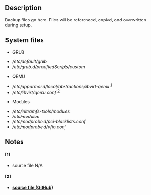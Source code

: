 ## Description
Backup files go here. Files will be referenced, copied, and overwritten during setup.

## System files
* GRUB
- */etc/default/grub*
- */etc/grub.d/proxifiedScripts/custom*

* QEMU
- */etc/apparmor.d/local/abstractions/libvirt-qemu* <sup>[1](#1)</sup>
- */etc/libvirt/qemu.conf* <sup>[2](#2)</sup>

* Modules
- */etc/initramfs-tools/modules*
- */etc/modules*
- */etc/modprobe.d/pci-blacklists.conf*
- */etc/modprobe.d/vfio.conf*

## Notes
#### [1]
* source file N/A
#### [2]
* **[source file (GitHub)](https://github.com/virtualopensystems/libvirt/blob/master/src/qemu/qemu.conf)**
